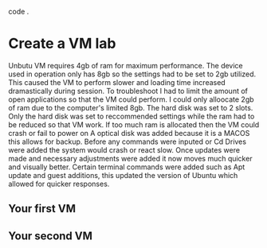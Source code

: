code .
# Create a VM lab
Unbutu
VM requires 4gb of ram for maximum performance. The device used in operation only has 8gb so the settings had to be set to 2gb utilized. This caused the VM to perform slower and loading time increased dramastically during session. To troubleshoot I had to limit the amount of open applications so that the VM could perform. 
I could only alloocate 2gb of ram due to the computer's limited 8gb. The hard disk was set to 2 slots. Only the hard disk was set to reccommended settings while the ram had to be reduced so that VM work. 
If too much ram is allocated then the VM could crash or fail to power on
A optical disk was added because it is a MACOS this allows for backup. 
Before any commands were inputed or Cd Drives were added the system would crash or react slow. Once updates were made and necessary adjustments were added it now moves much quicker and visually better. 
Certain terminal commands were added such as Apt update and guest additions, this updated the version of Ubuntu which allowed for quicker responses. 
## Your first VM



## Your second VM





